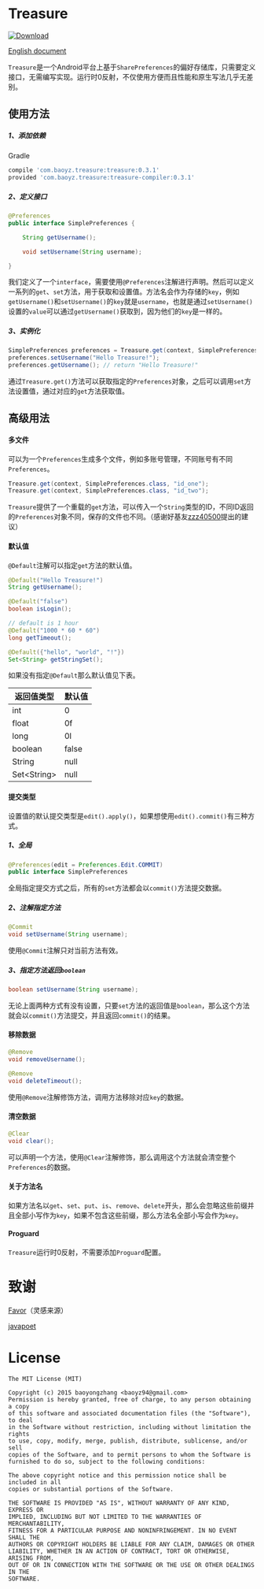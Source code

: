 # Treasure

[ ![Download](https://api.bintray.com/packages/baoyongzhang/maven/Treasure/images/download.svg) ](https://bintray.com/baoyongzhang/maven/Treasure/_latestVersion)

[English document](./README_EN.md)

`Treasure`是一个Android平台上基于`SharePreferences`的偏好存储库，只需要定义接口，无需编写实现。运行时0反射，不仅使用方便而且性能和原生写法几乎无差别。

## 使用方法

##### 1、添加依赖

Gradle

``` groovy
compile 'com.baoyz.treasure:treasure:0.3.1'
provided 'com.baoyz.treasure:treasure-compiler:0.3.1'
```

##### 2、定义接口

``` java
@Preferences
public interface SimplePreferences {

    String getUsername();

    void setUsername(String username);

}

```

我们定义了一个`interface`，需要使用`@Preferences`注解进行声明。然后可以定义一系列的`get`、`set`方法，用于获取和设置值。方法名会作为存储的`key`，例如`getUsername()`和`setUsername()`的`key`就是`username`，也就是通过`setUsername()`设置的`value`可以通过`getUsername()`获取到，因为他们的`key`是一样的。

##### 3、实例化

``` java
SimplePreferences preferences = Treasure.get(context, SimplePreferences.class);
preferences.setUsername("Hello Treasure!");
preferences.getUsername(); // return "Hello Treasure!"
```

通过`Treasure.get()`方法可以获取指定的`Preferences`对象，之后可以调用`set`方法设置值，通过对应的`get`方法获取值。

## 高级用法

#### 多文件

可以为一个`Preferences`生成多个文件，例如多账号管理，不同账号有不同`Preferences`。

``` java
Treasure.get(context, SimplePreferences.class, "id_one");
Treasure.get(context, SimplePreferences.class, "id_two");
```

`Treasure`提供了一个重载的`get`方法，可以传入一个`String`类型的ID，不同ID返回的`Preferences`对象不同，保存的文件也不同。（感谢好基友[zzz40500](https://github.com/zzz40500)提出的建议）

#### 默认值

`@Default`注解可以指定`get`方法的默认值。

``` java
@Default("Hello Treasure!")
String getUsername();

@Default("false")
boolean isLogin();

// default is 1 hour
@Default("1000 * 60 * 60")
long getTimeout();

@Default({"hello", "world", "!"})
Set<String> getStringSet();
```

如果没有指定`@Default`那么默认值见下表。

| 返回值类型        | 默认值   |
| ------------ | ----- |
| int          | 0     |
| float        | 0f    |
| long         | 0l    |
| boolean      | false |
| String       | null  |
| Set\<String> | null  |

#### 提交类型

设置值的默认提交类型是`edit().apply()`，如果想使用`edit().commit()`有三种方式。

##### 1、全局

``` java
@Preferences(edit = Preferences.Edit.COMMIT)
public interface SimplePreferences
```

全局指定提交方式之后，所有的`set`方法都会以`commit()`方法提交数据。

##### 2、注解指定方法

``` java
@Commit
void setUsername(String username);
```

使用`@Commit`注解只对当前方法有效。

##### 3、指定方法返回`boolean`

``` java
boolean setUsername(String username);
```

无论上面两种方式有没有设置，只要`set`方法的返回值是`boolean`，那么这个方法就会以`commit()`方法提交，并且返回`commit()`的结果。

#### 移除数据

``` java
@Remove
void removeUsername();

@Remove
void deleteTimeout();
```

使用`@Remove`注解修饰方法，调用方法移除对应`key`的数据。

#### 清空数据

``` java
@Clear
void clear();
```

可以声明一个方法，使用`@Clear`注解修饰，那么调用这个方法就会清空整个`Preferences`的数据。

#### 关于方法名

如果方法名以`get`、`set`、`put`、`is`、`remove`、`delete`开头，那么会忽略这些前缀并且全部小写作为`key`，如果不包含这些前缀，那么方法名全部小写会作为`key`。

#### Proguard

`Treasure`运行时0反射，不需要添加`Proguard`配置。



# 致谢

[Favor](https://github.com/soarcn/Favor)（灵感来源）

[javapoet](https://github.com/square/javapoet)



# License

``` 
The MIT License (MIT)

Copyright (c) 2015 baoyongzhang <baoyz94@gmail.com>
Permission is hereby granted, free of charge, to any person obtaining a copy
of this software and associated documentation files (the "Software"), to deal
in the Software without restriction, including without limitation the rights
to use, copy, modify, merge, publish, distribute, sublicense, and/or sell
copies of the Software, and to permit persons to whom the Software is
furnished to do so, subject to the following conditions:

The above copyright notice and this permission notice shall be included in all
copies or substantial portions of the Software.

THE SOFTWARE IS PROVIDED "AS IS", WITHOUT WARRANTY OF ANY KIND, EXPRESS OR
IMPLIED, INCLUDING BUT NOT LIMITED TO THE WARRANTIES OF MERCHANTABILITY,
FITNESS FOR A PARTICULAR PURPOSE AND NONINFRINGEMENT. IN NO EVENT SHALL THE
AUTHORS OR COPYRIGHT HOLDERS BE LIABLE FOR ANY CLAIM, DAMAGES OR OTHER
LIABILITY, WHETHER IN AN ACTION OF CONTRACT, TORT OR OTHERWISE, ARISING FROM,
OUT OF OR IN CONNECTION WITH THE SOFTWARE OR THE USE OR OTHER DEALINGS IN THE
SOFTWARE.
```